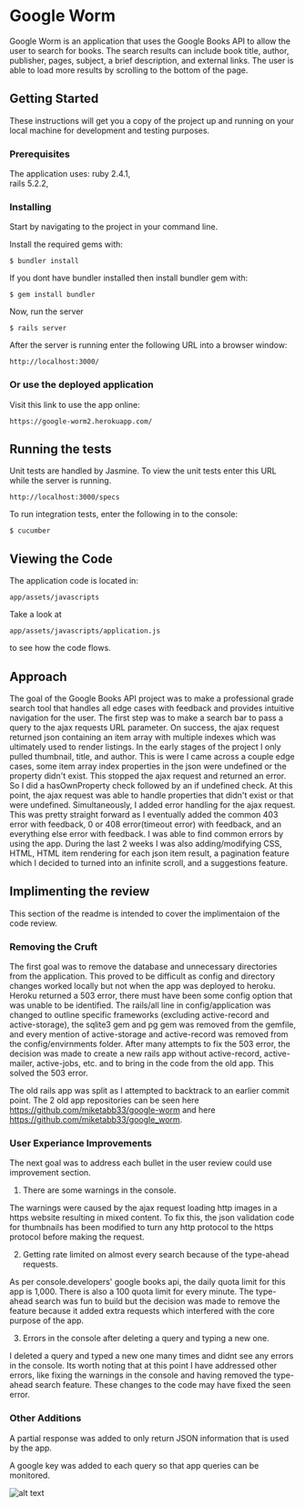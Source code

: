 # Google Worm

Google Worm is an application that uses the Google Books API to allow the user to search for books. The search results can include book title, author, publisher, pages, subject, a brief description, and external links. The user is able to load more results by scrolling to the bottom of the page. 

## Getting Started

These instructions will get you a copy of the project up and running on your local machine for development and testing purposes.

### Prerequisites
The application uses:
ruby 2.4.1,  
rails 5.2.2,  

### Installing
Start by navigating to the project in your command line.

Install the required gems with:
```
$ bundler install
```
If you dont have bundler installed then install bundler gem with:

```
$ gem install bundler
```

Now, run the server
```
$ rails server
```
After the server is running enter the following URL into a browser window:
```
http://localhost:3000/
```

### Or use the deployed application
Visit this link to use the app online:

```
https://google-worm2.herokuapp.com/
```

## Running the tests

Unit tests are handled by Jasmine. To view the unit tests enter this URL while the server is running.
```
http://localhost:3000/specs
```

To run integration tests, enter the following in to the console:

```
$ cucumber
```
## Viewing the Code
The application code is located in:
```
app/assets/javascripts
```
Take a look at
```
app/assets/javascripts/application.js
```
to see how the code flows.

## Approach

The goal of the Google Books API project was to make a professional grade search tool that handles all edge cases with feedback and provides intuitive navigation for the user. The first step was to make a search bar to pass a query to the ajax requests URL parameter. On success, the ajax request returned json containing an item array with multiple indexes which was ultimately used to render listings. In the early stages of the project I only pulled thumbnail, title, and author. This is were I came across a couple edge cases, some item array index properties in the json were undefined or the property didn't exist. This stopped the ajax request and returned an error. So I did a hasOwnProperty check followed by an if undefined check. At this point, the ajax request was able to handle properties that didn't exist or that were undefined. Simultaneously, I added error handling for the ajax request. This was pretty straight forward as I eventually added the common 403 error with feedback, 0 or 408 error(timeout error) with feedback, and an everything else error with feedback. I was able to find common errors by using the app. During the last 2 weeks I was also adding/modifying CSS, HTML, HTML item rendering for each json item result, a pagination feature which I decided to turned into an infinite scroll, and a suggestions feature.    

## Implimenting the review

This section of the readme is intended to cover the implimentaion of the code review.

### Removing the Cruft

The first goal was to remove the database and unnecessary directories from the application. This proved to be difficult as config and directory changes worked locally but not when the app was deployed to heroku. Heroku returned a 503 error, there must have been some config option that was unable to be identified. The rails/all line in config/application was changed to outline specific frameworks (excluding active-record and active-storage), the sqlite3 gem and pg gem was removed from the gemfile, and every mention of active-storage and active-record was removed from the config/envirnments folder. After many attempts to fix the 503 error, the decision was made to create a new rails app without active-record, active-mailer, active-jobs, etc. and to bring in the code from the old app. This solved the 503 error. 

The old rails app was split as I attempted to backtrack to an earlier commit point. The 2 old app repositories can be seen here https://github.com/miketabb33/google-worm and here https://github.com/miketabb33/google_worm.


### User Experiance Improvements

The next goal was to address each bullet in the user review could use improvement section.

1. There are some warnings in the console.

The warnings were caused by the ajax request loading http images in a https website resulting in mixed content. To fix this, the json validation code for thumbnails has been modified to turn any http protocol to the https protocol before making the request.

2. Getting rate limited on almost every search because of the type-ahead requests.

As per console.developers' google books api, the daily quota limit for this app is 1,000. There is also a 100 quota limit for every minute. The type-ahead search was fun to build but the decision was made to remove the feature because it added extra requests which interfered with the core purpose of the app.   

3. Errors in the console after deleting a query and typing a new one. 

I deleted a query and typed a new one many times and didnt see any errors in the console. Its worth noting that at this point I have addressed other errors, like fixing the warnings in the console and having removed the type-ahead search feature. These changes to the code may have fixed the seen error.



### Other Additions

A partial response was added to only return JSON information that is used by the app.

A google key was added to each query so that app queries can be monitored.

![alt text](https://i.ibb.co/413y0rG/Screen-Shot-2019-01-28-at-9-23-19-PM.png)

